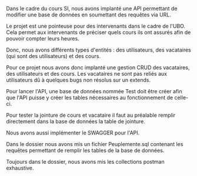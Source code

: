 Dans le cadre du cours SI, nous avons implanté une API permettant de modifier une base de données en soumettant des requêtes via URL.

Le projet est une pointeuse pour des intervenants dans le cadre de l'UBO. Cela permet aux intervenants de préciser quels cours ils ont assurés afin de pouvoir compter leurs heures.

Donc, nous avons différents types d'entités : des utilisateurs, des vacataires (qui sont des utilisateurs) et des cours.

Pour ce projet nous avons donc implanté une gestion CRUD des vacataires, des utilisateurs et des cours. Les vacataires ne sont pas reliés aux utilisateurs dû à quelques bugs non résolus sur un extends.

Pour lancer l'API, une base de données nommée Test doit être créer afin que l'API puisse y créer les tables nécessaires au fonctionnement de celle-ci.

Pour tester la jointure de cours et vacataire il faut au préalable remplir directement dans la base de données la table de jointure.

Nous avons aussi implémenter le SWAGGER pour l'API.

Dans le dossier nous avons mis un fichier Peuplemente.sql contenant les requêtes permettant de remplir les tables de la base de données.

Toujours dans le dossier, nous avons mis les collections postman exhaustive.
